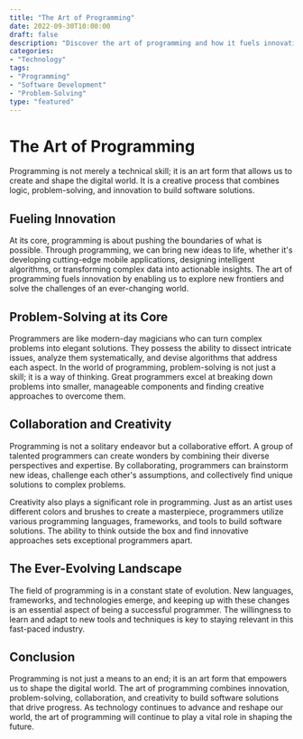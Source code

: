 ```yaml
---
title: "The Art of Programming"
date: 2022-09-30T10:00:00
draft: false
description: "Discover the art of programming and how it fuels innovation and problem-solving."
categories:
- "Technology"
tags:
- "Programming"
- "Software Development"
- "Problem-Solving"
type: "featured"
---
```


# The Art of Programming

Programming is not merely a technical skill; it is an art form that allows us to create and shape the digital world. It is a creative process that combines logic, problem-solving, and innovation to build software solutions.

## Fueling Innovation

At its core, programming is about pushing the boundaries of what is possible. Through programming, we can bring new ideas to life, whether it's developing cutting-edge mobile applications, designing intelligent algorithms, or transforming complex data into actionable insights. The art of programming fuels innovation by enabling us to explore new frontiers and solve the challenges of an ever-changing world.

## Problem-Solving at its Core

Programmers are like modern-day magicians who can turn complex problems into elegant solutions. They possess the ability to dissect intricate issues, analyze them systematically, and devise algorithms that address each aspect. In the world of programming, problem-solving is not just a skill; it is a way of thinking. Great programmers excel at breaking down problems into smaller, manageable components and finding creative approaches to overcome them.

## Collaboration and Creativity

Programming is not a solitary endeavor but a collaborative effort. A group of talented programmers can create wonders by combining their diverse perspectives and expertise. By collaborating, programmers can brainstorm new ideas, challenge each other's assumptions, and collectively find unique solutions to complex problems.

Creativity also plays a significant role in programming. Just as an artist uses different colors and brushes to create a masterpiece, programmers utilize various programming languages, frameworks, and tools to build software solutions. The ability to think outside the box and find innovative approaches sets exceptional programmers apart.

## The Ever-Evolving Landscape

The field of programming is in a constant state of evolution. New languages, frameworks, and technologies emerge, and keeping up with these changes is an essential aspect of being a successful programmer. The willingness to learn and adapt to new tools and techniques is key to staying relevant in this fast-paced industry.

## Conclusion

Programming is not just a means to an end; it is an art form that empowers us to shape the digital world. The art of programming combines innovation, problem-solving, collaboration, and creativity to build software solutions that drive progress. As technology continues to advance and reshape our world, the art of programming will continue to play a vital role in shaping the future.
